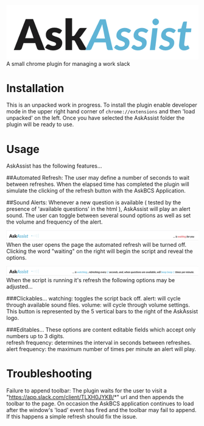 ![AskAssist](./screenshot-AskAssist.png)
A small chrome plugin for managing a work slack 

# Installation
This is an unpacked work in progress.  To install the plugin enable developer mode in the upper right hand corner of `chrome://extensions` and then 'load unpacked' on the left. Once you have selected the AskAssist folder the plugin will be ready to use. 

# Usage
AskAssist has the following features...

##Automated Refresh: The user may define a number of seconds to wait between refreshes.  When the elapsed time has completed the plugin will simulate the clicking of the refresh button with the AskBCS Application.

##Sound Alerts:  Whenever a new question is available ( tested by the presence of 'available questions' in the html ), AskAssist will play an alert sound. The user can toggle between several sound options as well as set the volume and frequency of the alert.  
 
![screenshot 'waiting'](./screenshot-waiting.png)
When the user opens the page the automated refresh will be turned off. Clicking the word "waiting" on the right will begin the script and reveal the options.

![screenshot 'watching'](./screenshot-watching.png)
When the script is running it's refresh the following options may be adjusted...

###Clickables...
watching: toggles the script back off.
alert: will cycle through available sound files.
volume: will cycle through volume settings. This button is represented by the 5 vertical bars to the right of the AskAssist logo.

###Editables...
These options are content editable fields which accept only numbers up to 3 digits.  
refresh frequency: determines the interval in seconds between refreshes.  
alert frequency: the maximum number of times per minute an alert will play. 



# Troubleshooting 
Failure to append toolbar:  The plugin waits for the user to visit a "https://app.slack.com/client/TLXH0JYKB/*" url and then appends the toolbar to the page.  On occasion the AskBCS application continues to load after the window's 'load' event has fired and the toolbar may fail to append.  If this happens a simple refresh should fix the issue. 

